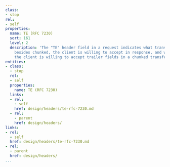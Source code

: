```yaml
---
class:
- stop
rel:
- self
properties:
  name: TE (RFC 7230)
  sort: 161
  level: 2
  description: 'The "TE" header field in a request indicates what transfer codings,
    besides chunked, the client is willing to accept in response, and whether or not
    the client is willing to accept trailer fields in a chunked transfer coding. '
entities:
- class:
  - stop
  rel:
  - self
  properties:
    name: TE (RFC 7230)
  links:
  - rel:
    - self
    href: design/headers/te-rfc-7230.md
  - rel:
    - parent
    href: design/headers/
links:
- rel:
  - self
  href: design/headers/te-rfc-7230.md
- rel:
  - parent
  href: design/headers/
...
```

